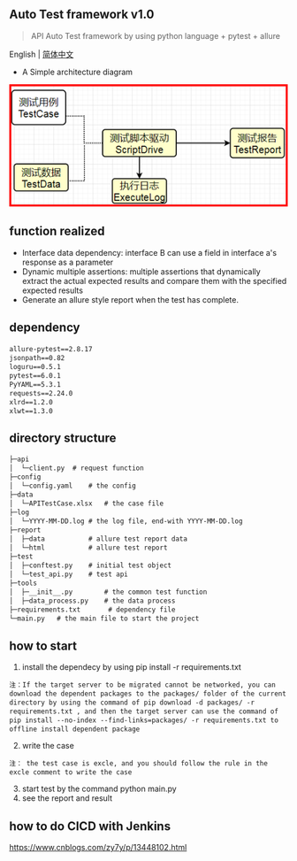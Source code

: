 ## Auto Test framework v1.0
> API Auto Test framework by using python language + pytest + allure 

English | [简体中文](./README.md)

- A Simple architecture diagram

![IsXMnO.png](./1.png)


## function realized
- Interface data dependency: interface B can use a field in interface a's response as a parameter
- Dynamic multiple assertions: multiple assertions that dynamically extract the actual expected results and compare them with the specified expected results
- Generate an allure style report when the test has complete.
## dependency
```
allure-pytest==2.8.17		
jsonpath==0.82				
loguru==0.5.1				
pytest==6.0.1				
PyYAML==5.3.1				
requests==2.24.0			
xlrd==1.2.0					
xlwt==1.3.0                 
```
## directory structure
```shell
├─api
│  └─client.py	# request function
├─config
│  └─config.yaml	# the config
├─data
│  └─APITestCase.xlsx	# the case file
├─log
│  └─YYYY-MM-DD.log	# the log file, end-with YYYY-MM-DD.log
├─report
│  ├─data           # allure test report data
│  └─html			# allure test report
├─test
│  ├─conftest.py	# initial test object 
│  └─test_api.py	# test api
├─tools		            
│  ├─__init__.py		# the common test function
│  ├─data_process.py	# the data process
├─requirements.txt		 # dependency file
└─main.py	# the main file to start the project
```

## how to start
1. install the dependecy by using pip install -r requirements.txt
```shell
注：If the target server to be migrated cannot be networked, you can download the dependent packages to the packages/ folder of the current directory by using the command of pip download -d packages/ -r requirements.txt , and then the target server can use the command of pip install --no-index --find-links=packages/ -r requirements.txt to offline install dependent package
```
2. write the case
```shell
注： the test case is excle, and you should follow the rule in the excle comment to write the case 
```
3. start test by the command python main.py
4. see the report and result

## how to do CICD with Jenkins

https://www.cnblogs.com/zy7y/p/13448102.html


